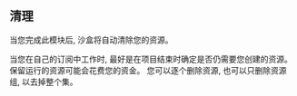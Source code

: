 ## <a name="clean-up"></a>清理

当您完成此模块后, 沙盒将自动清除您的资源。

当您在自己的订阅中工作时, 最好是在项目结束时确定是否仍需要您创建的资源。 保留运行的资源可能会花费您的资金。 您可以逐个删除资源, 也可以只删除资源组, 以去掉整个集。